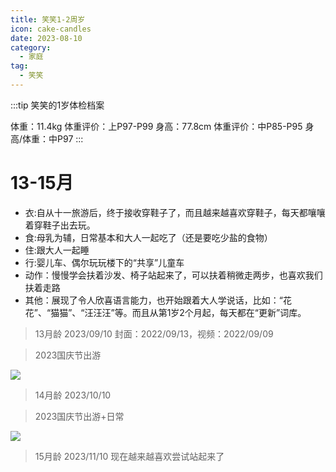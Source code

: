 ```yaml
---
title: 笑笑1-2周岁
icon: cake-candles
date: 2023-08-10
category:
  - 家庭
tag:
  - 笑笑
---
```

:::tip 笑笑的1岁体检档案

体重：11.4kg
体重评价：上P97-P99
身高：77.8cm
体重评价：中P85-P95
身高/体重：中P97
:::

# 13-15月

* 衣:自从十一旅游后，终于接收穿鞋子了，而且越来越喜欢穿鞋子，每天都嚷嚷着穿鞋子出去玩。
* 食:母乳为辅，日常基本和大人一起吃了（还是要吃少盐的食物）
* 住:跟大人一起睡
* 行:婴儿车、偶尔玩玩楼下的“共享”儿童车
* 动作：慢慢学会扶着沙发、椅子站起来了，可以扶着稍微走两步，也喜欢我们扶着走路
* 其他：展现了令人欣喜语言能力，也开始跟着大人学说话，比如：“花花”、“猫猫”、“汪汪汪”等。而且从第1岁2个月起，每天都在“更新”词库。

> 13月龄 2023/09/10
> 封面：2022/09/13，视频：2022/09/09
<VideoPlayer 
src="https://pan.4a1801.life/d/Onedrive-4A1801/%E4%B8%AA%E4%BA%BA%E5%BB%BA%E7%AB%99/public/article/%E5%AE%B6%E5%BA%AD/%E7%AC%91%E7%AC%91%E6%88%90%E9%95%BF/1-2%E5%B2%81/20230909%E7%AC%91%E7%AC%91-1%E5%B2%811%E4%B8%AA%E6%9C%88.mp4"
poster="https://pan.4a1801.life/d/Onedrive-4A1801/%E4%B8%AA%E4%BA%BA%E5%BB%BA%E7%AB%99/public/article/%E5%AE%B6%E5%BA%AD/%E7%AC%91%E7%AC%91%E6%88%90%E9%95%BF/1-2%E5%B2%81/20230913%E7%AC%91%E7%AC%91-1%E5%B2%811%E4%B8%AA%E6%9C%88.webp" />

> 2023国庆节出游

![](https://pan.4a1801.life/d/Onedrive-4A1801/%E4%B8%AA%E4%BA%BA%E5%BB%BA%E7%AB%99/public/article/%E5%AE%B6%E5%BA%AD/%E7%AC%91%E7%AC%91%E6%88%90%E9%95%BF/1-2%E5%B2%81/2023%E5%9B%BD%E5%BA%86%E8%8A%82%E5%87%BA%E6%B8%B8.webp)


> 14月龄 2023/10/10

> 2023国庆节出游+日常

![](https://pan.4a1801.life/d/Onedrive-4A1801/%E4%B8%AA%E4%BA%BA%E5%BB%BA%E7%AB%99/public/article/%E5%AE%B6%E5%BA%AD/%E7%AC%91%E7%AC%91%E6%88%90%E9%95%BF/1-2%E5%B2%81/2023%E5%9B%BD%E5%BA%86%E8%8A%82%E5%87%BA%E6%B8%B8%2B%E6%97%A5%E5%B8%B8.webp)

<VideoPlayer 
src="https://pan.4a1801.life/d/Onedrive-4A1801/%E4%B8%AA%E4%BA%BA%E5%BB%BA%E7%AB%99/public/article/%E5%AE%B6%E5%BA%AD/%E7%AC%91%E7%AC%91%E6%88%90%E9%95%BF/1-2%E5%B2%81/20231010%E7%AC%91%E7%AC%91-1%E5%B2%812%E4%B8%AA%E6%9C%88.mp4"
poster="https://pan.4a1801.life/d/Onedrive-4A1801/%E4%B8%AA%E4%BA%BA%E5%BB%BA%E7%AB%99/public/article/%E5%AE%B6%E5%BA%AD/%E7%AC%91%E7%AC%91%E6%88%90%E9%95%BF/1-2%E5%B2%81/20231010%E7%AC%91%E7%AC%91-1%E5%B2%812%E4%B8%AA%E6%9C%88.webp" />



> 15月龄 2023/11/10
现在越来越喜欢尝试站起来了
<VideoPlayer 
src="https://pan.4a1801.life/d/Onedrive-4A1801/%E4%B8%AA%E4%BA%BA%E5%BB%BA%E7%AB%99/public/article/%E5%AE%B6%E5%BA%AD/%E7%AC%91%E7%AC%91%E6%88%90%E9%95%BF/1-2%E5%B2%81/20231110%E7%AC%91%E7%AC%91-1%E5%B2%813%E4%B8%AA%E6%9C%88.mp4"
poster="https://pan.4a1801.life/d/Onedrive-4A1801/%E4%B8%AA%E4%BA%BA%E5%BB%BA%E7%AB%99/public/article/%E5%AE%B6%E5%BA%AD/%E7%AC%91%E7%AC%91%E6%88%90%E9%95%BF/1-2%E5%B2%81/20231109%E7%AC%91%E7%AC%91-1%E5%B2%813%E4%B8%AA%E6%9C%88.webp" />